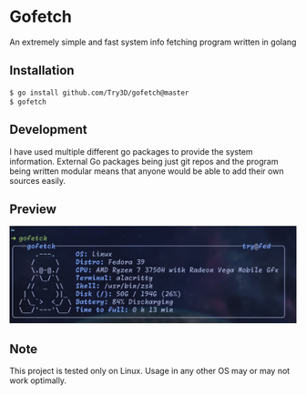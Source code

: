 # Gofetch
An extremely simple and fast system info fetching program written in golang

## Installation
```
$ go install github.com/Try3D/gofetch@master
$ gofetch
```

## Development
I have used multiple different go packages to provide the system information. External Go packages being just git repos and the program being written modular means that anyone would be able to add their own sources easily.

## Preview
![](assets/preview.png)
## Note
This project is tested only on Linux. Usage in any other OS may or may not work optimally.
